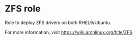 # ZFS role

Role to deploy ZFS drivers on both RHEL9/Ubuntu.

For more information, visit https://wiki.archlinux.org/title/ZFS